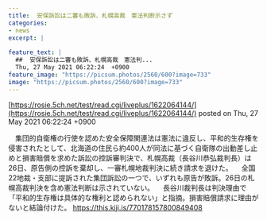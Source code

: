 ```yaml
---
title:  安保訴訟は二審も敗訴、札幌高裁　憲法判断示さず  
categories:
- news
excerpt: |
  
feature_text: |
  ##  安保訴訟は二審も敗訴、札幌高裁　憲法判...
  Thu, 27 May 2021 06:22:24  +0900
feature_image: "https://picsum.photos/2560/600?image=733"
image: "https://picsum.photos/2560/600?image=733"
---
```


[https://rosie.5ch.net/test/read.cgi/liveplus/1622064144/](https://rosie.5ch.net/test/read.cgi/liveplus/1622064144/)
posted on Thu, 27 May 2021 06:22:24  +0900

<!--more-->

　集団的自衛権の行使を認めた安全保障関連法は憲法に違反し、平和的生存権を侵害されたとして、北海道の住民ら約400人が同法に基づく自衛隊の出動差し止めと損害賠償を求めた訴訟の控訴審判決で、札幌高裁（長谷川恭弘裁判長）は26日、原告側の控訴を棄却し、一審札幌地裁判決に続き請求を退けた。 　全国22地裁・支部に提訴された集団訴訟の一つで、いずれも原告が敗訴。26日の札幌高裁判決を含め憲法判断は示されていない。 　長谷川裁判長は判決理由で「平和的生存権は具体的な権利と認められない」と指摘。損害賠償請求に理由がないと結論付けた。 https://this.kiji.is/770178157800849408
